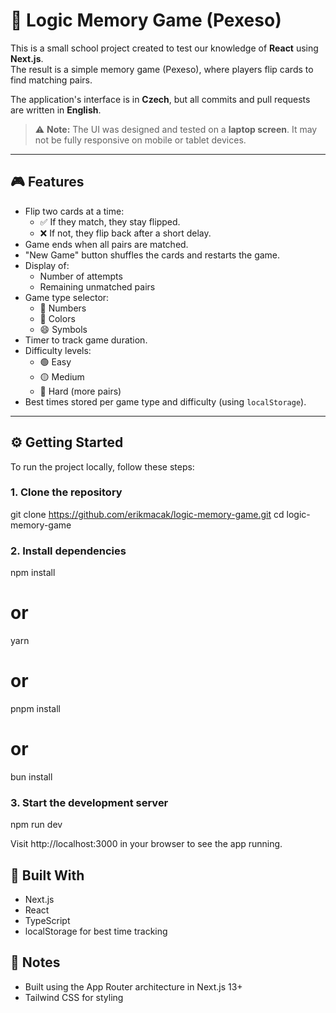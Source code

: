 # 🧠 Logic Memory Game (Pexeso)

This is a small school project created to test our knowledge of **React** using **Next.js**.  
The result is a simple memory game (Pexeso), where players flip cards to find matching pairs.

The application's interface is in **Czech**, but all commits and pull requests are written in **English**.

> ⚠️ **Note:** The UI was designed and tested on a **laptop screen**. It may not be fully responsive on mobile or tablet devices.

---

## 🎮 Features

- Flip two cards at a time:
  - ✅ If they match, they stay flipped.
  - ❌ If not, they flip back after a short delay.
- Game ends when all pairs are matched.
- "New Game" button shuffles the cards and restarts the game.
- Display of:
  - Number of attempts
  - Remaining unmatched pairs
- Game type selector:
  - 🔢 Numbers
  - 🎨 Colors
  - 😄 Symbols
- Timer to track game duration.
- Difficulty levels:
  - 🟢 Easy
  - 🟡 Medium
  - 🔴 Hard (more pairs)
- Best times stored per game type and difficulty (using `localStorage`).

---

## ⚙️ Getting Started

To run the project locally, follow these steps:

### 1. Clone the repository

git clone https://github.com/erikmacak/logic-memory-game.git
cd logic-memory-game

### 2. Install dependencies

npm install
# or
yarn
# or
pnpm install
# or
bun install

### 3. Start the development server

npm run dev

Visit http://localhost:3000 in your browser to see the app running.

## 🧱 Built With
- Next.js
- React
- TypeScript
- localStorage for best time tracking

## 📌 Notes

- Built using the App Router architecture in Next.js 13+
- Tailwind CSS for styling
